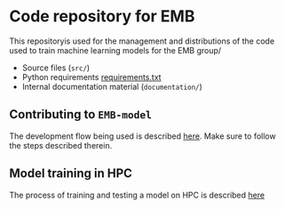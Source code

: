 # Code repository for EMB

This repositoryis used for the management and distributions of the code used to train machine learning models for the EMB group/

- Source files (`src/`)
- Python requirements [requirements.txt](requirements.txt)
- Internal documentation material (`documentation/`)

## Contributing to `EMB-model`

The development flow being used is described [here](documentation/CONTRIBUTING.md). Make sure to follow the steps described therein.

## Model training in HPC

The process of training and testing a model on HPC is described [here](/documentation/MODELS.md)